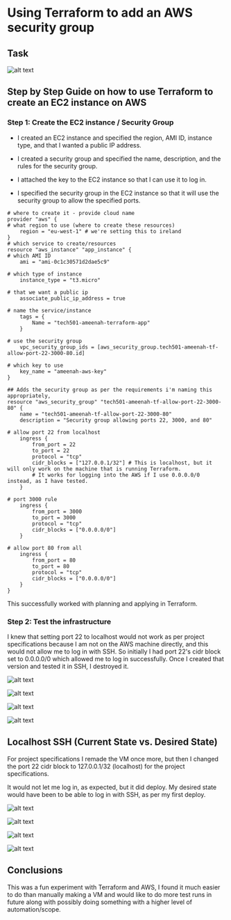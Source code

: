 # Using Terraform to add an AWS security group

## Task
![alt text](images/image-4.png)

## Step by Step Guide on how to use Terraform to create an EC2 instance on AWS

### Step 1: Create the EC2 instance / Security Group
- I created an EC2 instance and specified the region, AMI ID, instance type, and that I wanted a public IP address.

- I created a security group and specified the name, description, and the rules for the security group.

- I attached the key to the EC2 instance so that I can use it to log in.

- I specified the security group in the EC2 instance so that it will use the security group to allow the specified ports.

```
# where to create it - provide cloud name
provider "aws" {
# what region to use (where to create these resources)
    region = "eu-west-1" # we're setting this to ireland
}
# which service to create/resources
resource "aws_instance" "app_instance" {
# which AMI ID
    ami = "ami-0c1c30571d2dae5c9"

# which type of instance
    instance_type = "t3.micro"

# that we want a public ip
    associate_public_ip_address = true

# name the service/instance
    tags = {
        Name = "tech501-ameenah-terraform-app"
    }

# use the security group
    vpc_security_group_ids = [aws_security_group.tech501-ameenah-tf-allow-port-22-3000-80.id]

# which key to use
    key_name = "ameenah-aws-key"
}

## Adds the security group as per the requirements i'm naming this appropriately,
resource "aws_security_group" "tech501-ameenah-tf-allow-port-22-3000-80" {
    name = "tech501-ameenah-tf-allow-port-22-3000-80"
    description = "Security group allowing ports 22, 3000, and 80"

# allow port 22 from localhost
    ingress {
        from_port = 22
        to_port = 22
        protocol = "tcp"
        cidr_blocks = ["127.0.0.1/32"] # This is localhost, but it will only work on the machine that is running Terraform. 
        # It works for logging into the AWS if I use 0.0.0.0/0 instead, as I have tested.
    }

# port 3000 rule
    ingress {
        from_port = 3000
        to_port = 3000
        protocol = "tcp"
        cidr_blocks = ["0.0.0.0/0"]
    }

# allow port 80 from all
    ingress {
        from_port = 80
        to_port = 80
        protocol = "tcp"
        cidr_blocks = ["0.0.0.0/0"]
    }
}
```

This successfully worked with planning and applying in Terraform.

### Step 2: Test the infrastructure
I knew that setting port 22 to localhost would not work as per project specifications because I am not on the AWS machine directly, and this would not allow me to log in with SSH. So initially I had port 22's cidr block set to 0.0.0.0/0 which allowed me to log in successfully. Once I created that version and tested it in SSH, I destroyed it.

![alt text](images/image-14.png)

![alt text](images/image-15.png)

![alt text](images/image-16.png)

![alt text](images/image-17.png)

## Localhost SSH (Current State vs. Desired State)

For project specifications I remade the VM once more, but then I changed the port 22 cidr block to 127.0.0.1/32 (localhost) for the project specifications.

It would not let me log in, as expected, but it did deploy. My desired state would have been to be able to log in with SSH, as per my first deploy.

![alt text](images/image-18.png)

![alt text](images/image-19.png)

![alt text](images/image-20.png)

![alt text](images/image-21.png)

## Conclusions

This was a fun experiment with Terraform and AWS, I found it much easier to do than manually making a VM and would like to do more test runs in future along with possibly doing something with a higher level of automation/scope.